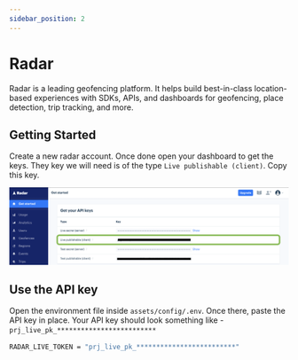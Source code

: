```yaml
---
sidebar_position: 2
---
```


# Radar

Radar is a leading geofencing platform. It helps build best-in-class location-based experiences with SDKs, APIs, and dashboards for geofencing, place detection, trip tracking, and more.

## Getting Started

Create a new radar account. Once done open your dashboard to get the keys. They key we will need is of the type `Live publishable (client)`. Copy this key.

![Radar](/img/tutorial/chat-smart-replies/radar.png)

## Use the API key

Open the environment file inside `assets/config/.env`. Once there, paste the API key in place. Your API key should look something like - `prj_live_pk_*************************`

```bash title="assets/config/.env"
RADAR_LIVE_TOKEN = "prj_live_pk_*************************"
```
